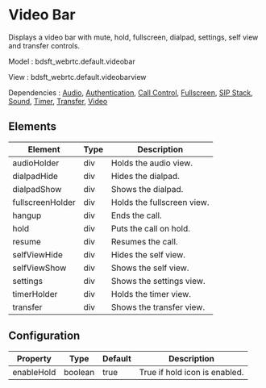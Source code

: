 # Video Bar

Displays a video bar with mute, hold, fullscreen, dialpad, settings, self view and transfer controls.

Model : bdsft_webrtc.default.videobar

View : bdsft_webrtc.default.videobarview

Dependencies : [Audio](https://github.com/BroadSoft-Xtended/Library-WebRTC-Audio), [Authentication](https://github.com/BroadSoft-Xtended/Library-WebRTC-Authentication), [Call Control](https://github.com/BroadSoft-Xtended/Library-WebRTC-CallControl), [Fullscreen](https://github.com/BroadSoft-Xtended/Library-WebRTC-FullScreen), [SIP Stack](https://github.com/BroadSoft-Xtended/Library-WebRTC-SIPStack), [Sound](https://github.com/BroadSoft-Xtended/Library-WebRTC-Sound), [Timer](https://github.com/BroadSoft-Xtended/Library-WebRTC-Timer), [Transfer](https://github.com/BroadSoft-Xtended/Library-WebRTC-Transfer), [Video](https://github.com/BroadSoft-Xtended/Library-WebRTC-Video)

## Elements
<a name="elements"></a>

Element             |Type  |Description
--------------------|------|------------------------------------------
audioHolder          |div   |Holds the audio view.
dialpadHide          |div   |Hides the dialpad.
dialpadShow          |div   |Shows the dialpad.
fullscreenHolder     |div   |Holds the fullscreen view.
hangup               |div   |Ends the call.
hold                 |div   |Puts the call on hold.
resume               |div   |Resumes the call.
selfViewHide         |div   |Hides the self view.
selfViewShow         |div   |Shows the self view.
settings             |div   |Shows the settings view.
timerHolder          |div   |Holds the timer view.
transfer             |div   |Shows the transfer view.

## Configuration
<a name="configuration"></a>

Property    |Type     |Default  |Description
------------|---------|---------|-------------------------------
enableHold  |boolean  |true     |True if hold icon is enabled.

